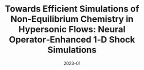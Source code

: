 ---
title: 'Towards Efficient Simulations of Non‑Equilibrium Chemistry in Hypersonic Flows: Neural Operator‑Enhanced 1‑D Shock Simulations'
collection: publications
category: conferences
permalink: /publication/2023-01-aiaa-scitech-2023-forum
date: 2023-01
venue: 'AIAA SCITECH 2023 Forum'
link: 'https://doi.org/10.2514/6.2023-1202'
citation: '<b>I. Zanardi</b>, S. Venturi, A. Munafó, and M. Panesi. &quot;Towards Efficient Simulations of Non‑Equilibrium Chemistry in Hypersonic Flows: Neural Operator‑Enhanced 1‑D Shock Simulations&quot;. In: AIAA SCITECH 2023 Forum. American Institute of Aeronautics and Astronautics, Jan. 2023. DOI: 10.2514/6.2023-1202.'
---